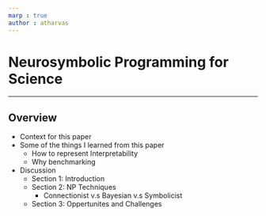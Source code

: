 ```yaml
---
marp : true
author : atharvas
---
```


# Neurosymbolic Programming for Science


---

## Overview

* Context for this paper
* Some of the things I learned from this paper
    - How to represent Interpretability
    - Why benchmarking
* Discussion
    - Section 1: Introduction
    - Section 2: NP Techniques
        - Connectionist v.s Bayesian v.s Symbolicist
    - Section 3: Oppertunites and Challenges